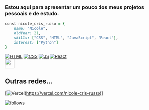 ### Estou aqui para apresentar um pouco dos meus projetos pessoais e de estudo.

```ruby
const nicole_cris_russo = {
    name: "Nicole",
    oldYear: 21,
    skills: ["CSS", "HTML", "JavaScript", "React"],
    interest: ["Python"]
}
```

[![HTML](https://img.shields.io/badge/HTML5-E34F26?style=for-the-badge&logo=html5&logoColor=white)](#) 
[![CSS](https://img.shields.io/badge/CSS3-1572B6?style=for-the-badge&logo=css3&logoColor=white)](#)
[![JS](https://user-images.githubusercontent.com/92954564/149734759-95447c01-d50b-46ee-b203-bcf737a3deb6.png)](#)
[![React](https://img.shields.io/badge/react-%2320232a.svg?style=for-the-badge&logo=react&logoColor=%2361DAFB)](#)<img src="https://i.pinimg.com/originals/53/5a/a7/535aa7b7909c6a6b4eb08c5c3ce310c8.gif" style="display:flex;width:30px;">

## Outras redes...

[![Vercel](https://img.shields.io/badge/vercel-%23000000.svg?style=for-the-badge&logo=vercel&logoColor=white)(https://vercel.com/nicole-cris-russo)]




<!--[![PHP](https://img.shields.io/badge/PHP-777BB4?style=for-the-badge&logo=php&logoColor=white)](#)-->


[![follows](https://img.shields.io/github/followers/nicole-cris-russo.svg?style=social&label=Follow&maxAge=2592000)](#)
